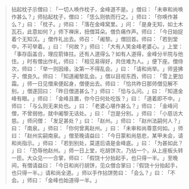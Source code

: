 
> 拈起枕子示僧曰：​「一切人唤作枕子，金峰道不是。​」僧曰：​「未审和尚唤作甚么？​」师拈起枕子，僧曰：​「恁么则依而行之。​」师曰：​「你唤作甚么？​」曰：​「枕子。​」师曰：​「落在金峰窝里。​」问：​「是身无知，如土木瓦石，此意如何？​」师下禅床，扭僧耳朵。僧负痛作声。师曰：​「今日始捉着个无知汉。​」僧作礼出去。师召：​「阇黎。​」僧回首。师曰：​「若到堂中，不可举着。​」曰：​「何故？​」师曰：​「大有人笑金峰老婆心。​」上堂：​「事存函盖合，理应箭锋拄。还有人道得么？如有人道得，金峰分半院与他住。​」时有僧出作礼，师曰：​「相见易得好，共住难为人。​」便下座。僧侍次，师曰：​「举一则因缘，汝第一不得乱会。​」曰：​「请和尚举。​」师竖拂子，僧良久。师曰：​「知道阇黎乱会。​」僧以目视东西，师曰：​「雪上更加霜。​」师一日见僧来便起身，僧便出去。师曰：​「恰共昨日那师僧见解不别。​」僧遂回曰：​「昨日僧道甚么？​」师曰：​「恰与么问。​」曰：​「知道金峰有眼。​」师曰：​「金峰且置，你今日何处吃饭？​」曰：​「道着即不中。​」师曰：​「与么则无来处也。​」曰：​「老婆心堪作甚么？​」师曰：​「金峰问僧，不曾弱他，就中阇黎无话处。​」曰：​「岂是分别。​」师曰：​「小慈访大慈。​」师问僧：​「发足甚处？​」曰：​「赵州。​」师曰：​「赵州法嗣何人？​」曰：​「南泉。​」师曰：​「你何曾离赵州。​」曰：​「未审和尚尊意何如。​」师曰：​「赵州实嗣南泉。​」僧至晚请益曰：​「今日蒙和尚慈悲，某甲未会，请和尚指示。​」师曰：​「若到别处，莫道后语是金峰底。​」曰：​「为甚如此？​」曰：​「恐辱他赵州。​」师一日上堂，吃胡饼次，乃拈一个，从上座板头转一匝。大众见一一合掌，师曰：​「假饶十分抬起手，也只得一半。​」至晚间，有僧请益曰：​「今日和尚行胡饼，见众僧合掌曰：『假饶十分抬起手，也只得一半。』请和尚全道。​」师以手作拈饼势曰：​「会么？​」曰：​「不会。​」师曰：​「金峰也始道得一半。​」

